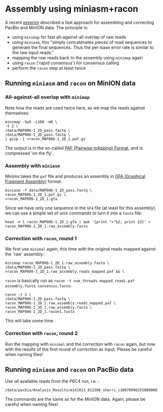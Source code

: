 Assembly using miniasm+racon
================================

A recent [preprint](http://biorxiv.org/content/early/2016/08/05/068122) described a fast approach for assembling and correcting PacBio and MinION data. The principle is:

* using `minimap` for fast all-against-all overlap of raw reads
* using `miniasm`, this "simply concatenates pieces of read sequences to generate the final sequences. Thus the per-base error rate is similar to the raw input reads."
* mapping the raw reads back to the assembly using `minimap` again
* using `racon` ('rapid consensus') for consensus calling
* perform the `racon` step at least twice

## Running `miniasm` and `racon` on MinION data

### All-against-all overlap with `minimap`

Note how the reads are used twice here, as we map the reads against themselves:

```
minimap -Sw5 -L100 -m0 \
-t 2 \
/data/MAP006-1_2D_pass.fastq \
/data/MAP006-1_2D_pass.fastq \
| gzip -1 >racon_MAP006-1_2D_1.paf.gz
```

The output is in the so-called [PAF (Pairwise mApping) Format](https://github.com/lh3/miniasm/blob/master/PAF.md), and is compressed 'on the fly'.

### Assembly with `miniasm`

Minims takes the `paf` file and produces an assembly in [GFA (Graphical Fragment Assembly)](https://github.com/pmelsted/GFA-spec/blob/master/GFA-spec.md) format.

```
miniasm -f data/MAP006-1_2D_pass.fastq \
racon_MAP006-1_2D_1.paf.gz \
>racon_MAP006-1_2D_1.gfa
```

Since we have only one sequence in the `GFA` file (at least for this assembly), we can use a simple set of unix commands to turn it into a `fasta` file:

```
head -n 1 racon_MAP006-1_2D_1.gfa | awk '{print ">"$2; print $3}' > racon_MAP006-1_2D_1.raw_assembly.fasta
```

### Correction with `racon`, round 1

We first use `minimal` again, this time with the original reads mapped against the 'raw' assembly:

```
minimap racon_MAP006-1_2D_1.raw_assembly.fasta \
/data/MAP006-1_2D_pass.fastq \
>racon_MAP006-1_2D_1.raw_assembly.reads_mapped.paf && \
```

`racon` is basically run as `racon -t num_threads mapped_reads.paf assembly.fasta consensus.fasta`:

```
racon -t 2 \
/data/MAP006-1_2D_pass.fastq \
racon_MAP006-1_2D_1.raw_assembly.reads_mapped.paf \
racon_MAP006-1_2D_1.raw_assembly.fasta \
racon_MAP006-1_2D_1.racon1.fasta
```

This will take some time.

### Correction with `racon`, round 2

Run the mapping with `minimal` and the correction with `racon` again, but now with the results of the first round of correction as input. Please be careful when naming files!
        
## Running `miniasm` and `racon` on PacBio data

Use *all* available reads from the P6C4 run, i.e. :

```
/data/pacbio/Analysis_Results/m141013_011508_sherri_c100709962550000001823135904221533_s1_p0.filtered_subreads.fastq
```

The commands are the same as for the MinION data. Again, please be careful when naming files!